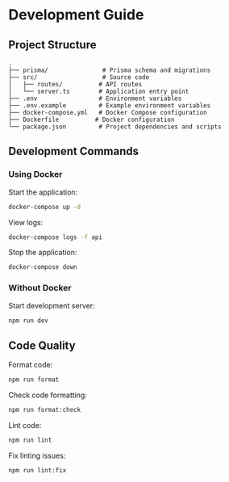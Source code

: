 # Development Guide

## Project Structure

```
.
├── prisma/               # Prisma schema and migrations
├── src/                  # Source code
│   ├── routes/          # API routes
│   └── server.ts        # Application entry point
├── .env                 # Environment variables
├── .env.example         # Example environment variables
├── docker-compose.yml   # Docker Compose configuration
├── Dockerfile          # Docker configuration
└── package.json         # Project dependencies and scripts
```

## Development Commands

### Using Docker

Start the application:
```bash
docker-compose up -d
```

View logs:
```bash
docker-compose logs -f api
```

Stop the application:
```bash
docker-compose down
```

### Without Docker

Start development server:
```bash
npm run dev
```

## Code Quality

Format code:
```bash
npm run format
```

Check code formatting:
```bash
npm run format:check
```

Lint code:
```bash
npm run lint
```

Fix linting issues:
```bash
npm run lint:fix
``` 